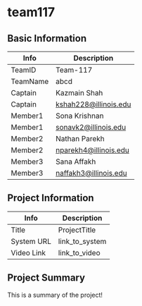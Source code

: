 # team117

## Basic Information

|   Info      |        Description     |
| ----------- | ---------------------- |
| TeamID      |        Team-117        |
| TeamName    |         abcd         |
| Captain     |       Kazmain Shah    |
| Captain     |  kshah228@illinois.edu  |
| Member1     |     Sona Krishnan      |
| Member1     |  sonavk2@illinois.edu   |
| Member2     |    Nathan Parekh      |
| Member2     |   nparekh4@illinois.edu|
| Member3     |     Sana Affakh          |
| Member3     |       naffakh3@illinois.edu      |

## Project Information

|   Info      |        Description     |
| ----------- | ---------------------- |
|  Title      |       ProjectTitle     |
| System URL  |      link_to_system    |
| Video Link  |      link_to_video     |

## Project Summary

This is a summary of the project!
